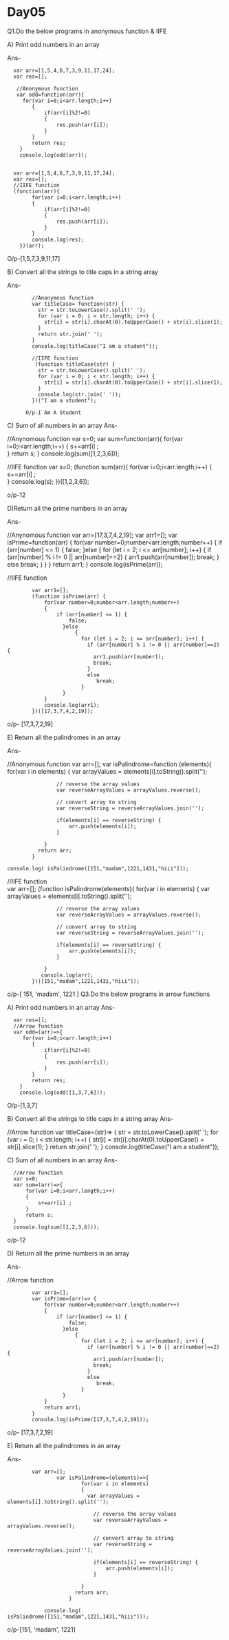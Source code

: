 # Day05

Q1.Do the below programs in anonymous function & IIFE

A) Print odd numbers in an array

Ans-

      var arr=[1,5,4,6,7,3,9,11,17,24];
      var res=[];
    
       //Anonymous function
       var odd=function(arr){
         for(var i=0;i<arr.length;i++)
            {
                if(arr[i]%2!=0)
                {
                    res.push(arr[i]);
                }
            }
            return res;
        }
        console.log(odd(arr));
    
    
      var arr=[1,5,4,6,7,3,9,11,17,24];
      var res=[];
      //IIFE function
      (function(arr){
            for(var i=0;i<arr.length;i++)
            {
                if(arr[i]%2!=0)
                {
                    res.push(arr[i]);
                }
            }
            console.log(res);
        })(arr);
         
O/p-[1,5,7,3,9,11,17]

B) Convert all the strings to title caps in a string array

Ans-

            //Anonymous function
            var titleCase= function(str) {
              str = str.toLowerCase().split(' ');
              for (var i = 0; i < str.length; i++) {
                str[i] = str[i].charAt(0).toUpperCase() + str[i].slice(1); 
              }
              return str.join(' ');
            }
            console.log(titleCase("I am a student"));

            //IIFE function
             (function titleCase(str) {
              str = str.toLowerCase().split(' ');
              for (var i = 0; i < str.length; i++) {
                str[i] = str[i].charAt(0).toUpperCase() + str[i].slice(1); 
              }
              console.log(str.join(' '));
            })("I am a student");
            
          O/p-I Am A Student
C) Sum of all numbers in an array
Ans-

//Anynomous function
var s=0;
var sum=function(arr){
    for(var i=0;i<arr.length;i++)
    {
        s+=arr[i] ;      
    }
    return s;
}
console.log(sum([1,2,3,6]));


//IIFE function
var s=0;
(function sum(arr){
    for(var i=0;i<arr.length;i++)
    {
        s+=arr[i] ;      
    }
    console.log(s);
})([1,2,3,6]);

o/p-12

D)Return all the prime numbers in an array

Ans-

//Anynomous function
            var arr=[17,3,7,4,2,19];
            var arr1=[];
            var isPrime=function(arr) {
                for(var number=0;number<arr.length;number++)
                {
                    if (arr[number] <= 1) {
                        false;
                      }else 
                          {
                            for (let i = 2; i <= arr[number]; i++) {
                              if (arr[number] % i != 0 || arr[number]==2) {
                                arr1.push(arr[number]);
                                break;
                              }
                              else
                                 break;
                            }
                      }
                }
                return arr1;
            }
            console.log(isPrime(arr));
            
//IIFE function

            var arr1=[];
            (function isPrime(arr) {
                for(var number=0;number<arr.length;number++)
                {
                    if (arr[number] <= 1) {
                        false;
                      }else 
                          {
                            for (let i = 2; i <= arr[number]; i++) {
                              if (arr[number] % i != 0 || arr[number]==2) {
                                arr1.push(arr[number]);
                                break;
                              }
                              else
                                 break;
                            }
                      }
                }
                console.log(arr1);
            })([17,3,7,4,2,19]);
o/p- [17,3,7,2,19]

E) Return all the palindromes in an array

Ans-

//Anonymous function 
            var arr=[];
        var isPalindrome=function (elements){
                for(var i in elements)
                {
                  var arrayValues = elements[i].toString().split('');

                    // reverse the array values
                    var reverseArrayValues = arrayValues.reverse();

                    // convert array to string
                    var reverseString = reverseArrayValues.join('');

                    if(elements[i] == reverseString) {
                        arr.push(elements[i]);
                    }

                }
              return arr;
            }
            
    console.log( isPalindrome([151,"madam",1221,1431,"hiii"]));
 
 //IIFE function           
             var arr=[];
            (function  isPalindrome(elements){
                for(var i in elements)
                {
                  var arrayValues = elements[i].toString().split('');

                    // reverse the array values
                    var reverseArrayValues = arrayValues.reverse();

                    // convert array to string
                    var reverseString = reverseArrayValues.join('');

                    if(elements[i] == reverseString) {
                        arr.push(elements[i]);
                    }

                }
               console.log(arr);
            })([151,"madam",1221,1431,"hiii"]);
            
  o/p-[ 151, 'madam', 1221 ]
Q3.Do the below programs in arrow functions

A) Print odd numbers in an array
Ans-

      var res=[];
      //Arrow function
      var odd=(arr)=>{
         for(var i=0;i<arr.length;i++)
            {
                if(arr[i]%2!=0)
                {
                    res.push(arr[i]);
                }
            }
            return res;
        }
        console.log(odd([1,3,7,6]));
        
O/p-[1,3,7]

B) Convert all the strings to title caps in a string array
Ans-

//Arrow function
            var titleCase=(str)=> {
              str = str.toLowerCase().split(' ');
              for (var i = 0; i < str.length; i++) {
                str[i] = str[i].charAt(0).toUpperCase() + str[i].slice(1); 
              }
              return str.join(' ');
            }
            console.log(titleCase("I am a student"));

C) Sum of all numbers in an array
Ans-

      //Arrow function
      var s=0;
      var sum=(arr)=>{
          for(var i=0;i<arr.length;i++)
          {
              s+=arr[i] ;      
          }
          return s;
      }
      console.log(sum([1,2,3,6]));
 o/p-12

D) Return all the prime numbers in an array

Ans-

 //Arrow function
            
            var arr1=[];
            var isPrime=(arr)=> {
                for(var number=0;number<arr.length;number++)
                {
                    if (arr[number] <= 1) {
                        false;
                      }else 
                          {
                            for (let i = 2; i <= arr[number]; i++) {
                              if (arr[number] % i != 0 || arr[number]==2) {
                                arr1.push(arr[number]);
                                break;
                              }
                              else
                                 break;
                            }
                      }
                }
                return arr1;
            }
            console.log(isPrime([17,3,7,4,2,19]));
            
o/p- [17,3,7,2,19]
                       
E) Return all the palindromes in an array

Ans-

            var arr=[];
                    var isPalindrome=(elements)=>{
                            for(var i in elements)
                            {
                              var arrayValues = elements[i].toString().split('');

                                // reverse the array values
                                var reverseArrayValues = arrayValues.reverse();

                                // convert array to string
                                var reverseString = reverseArrayValues.join('');

                                if(elements[i] == reverseString) {
                                    arr.push(elements[i]);
                                }

                            }
                          return arr;
                        }

                console.log( isPalindrome([151,"madam",1221,1431,"hiii"]));
 o/p-[151, 'madam', 1221]
